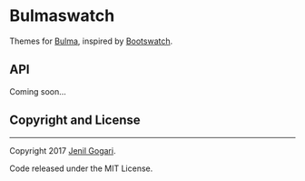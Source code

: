 Bulmaswatch
===========

Themes for [Bulma](http://bulma.io), inspired by [Bootswatch](http://bootswatch.com/).

API
-----
Coming soon...

## Copyright and License
-----

Copyright 2017 [Jenil Gogari](https://jgog.in).

Code released under the MIT License.
